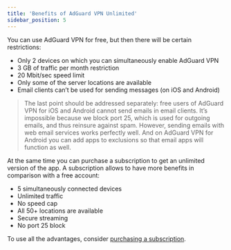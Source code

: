 ```yaml
---
title: 'Benefits of AdGuard VPN Unlimited'
sidebar_position: 5
---
```

 
You can use AdGuard VPN for free, but then there will be certain restrictions:

* Only 2 devices on which you can simultaneously enable AdGuard VPN
* 3 GB of traffic per month restriction
* 20 Mbit/sec speed limit
* Only some of the server locations are available
* Email clients can’t be used for sending messages (on iOS and Android)

> The last point should be addressed separately: free users of AdGuard VPN for iOS and Android cannot send emails in email clients. It’s impossible because we block port 25, which is used for outgoing emails, and thus reinsure against spam. However, sending emails with web email services works perfectly well. And on AdGuard VPN for Android you can add apps to exclusions so that email apps will function as well.

At the same time you can purchase a subscription to get an unlimited version of the app. A subscription allows to have more benefits in comparison with a free account:

* 5 simultaneously connected devices
* Unlimited traffic
* No speed cap
* All 50+ locations are available
* Secure streaming
* No port 25 block

To use all the advantages, consider [purchasing a subscription](subscription.md).